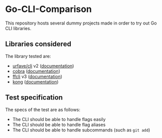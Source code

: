 # Go-CLI-Comparison

This repository hosts several dummy projects made in order to try out Go CLI libraries.

## Libraries considered

The library tested are:

- [urfave/cli](https://github.com/urfave/cli) v2 ([documentation](https://pkg.go.dev/github.com/urfave/cli/v2?tab=doc))
- [cobra](https://github.com/spf13/cobra) ([documentation](https://pkg.go.dev/github.com/spf13/cobra?tab=doc))
- [ffcli](https://github.com/peterbourgon/ff) v3 ([documentation](https://pkg.go.dev/github.com/peterbourgon/ff/v3/ffcli?tab=doc))
- [kong](https://github.com/alecthomas/kong) ([documentation](https://pkg.go.dev/github.com/alecthomas/kong?tab=doc))

## Test specification

The specs of the test are as follows:

- The CLI should be able to handle flags easily
- The CLI should be able to handle flag aliases
- The CLI should be able to handle subcommands (such as `git add`) 
